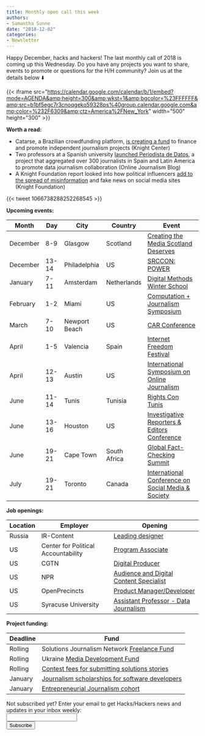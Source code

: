 ```yaml
---
title: Monthly open call this week
authors: 
- Samantha Sunne
date: "2018-12-02"
categories:
- Newsletter
---
```


Happy December, hacks and hackers! The last monthly call of 2018 is coming up this Wednesday. Do you have any projects you want to share, events to promote or questions for the H/H community? Join us at the details below ⬇️

{{< iframe src="https://calendar.google.com/calendar/b/1/embed?mode=AGENDA&amp;height=300&amp;wkst=1&amp;bgcolor=%23FFFFFF&amp;src=b1bf5egc7r3cnoqgeko59328ps%40group.calendar.google.com&amp;color=%232F6309&amp;ctz=America%2FNew_York" width="500" height="300" >}}

**Worth a read:**

* Catarse, a Brazilian crowdfunding platform, [is creating a fund](https://knightcenter.utexas.edu/blog/00-20367-brazilian-crowdfunding-platform-catarse-creates-fund-journalistic-projects-and-wants-f) to finance and promote independent journalism projects (Knight Center) 
* Two professors at a Spanish university [launched Periodista de Datos](https://onlinejournalismblog.com/2018/11/27/how-periodista-de-datos-aggregated-over-300-journalists-in-spain-and-latin-america-to-help-data-journalism-collaboration/), a project that aggregated over 300 journalists in Spain and Latin America to promote data journalism collaboration (Online Journalism Blog)
* A Knight Foundation report looked into how political influencers [add to the spread of misinformation](https://www.knightfoundation.org/articles/why-influence-matters-in-the-spread-of-misinformation) and fake news on social media sites (Knight Foundation)

{{< tweet 1066738288252268545 >}}

**Upcoming events:**

| Month | Day | City | Country | Event |
| ----- | --- | ---- | ------- | ----- |
December | 8-9 | Glasgow | Scotland | [Creating the Media Scotland Deserves](https://www.tickettailor.com/events/theferret/189178/)
December | 13-14 | Philadelphia | US | [SRCCON: POWER](https://power.srccon.org/)
January | 7-11 | Amsterdam | Netherlands | [Digital Methods Winter School](https://wiki.digitalmethods.net/Dmi/WinterSchool2019)
February | 1-2 | Miami | US | [Computation + Journalism Symposium](http://cplusj.org/)
March | 7-10 | Newport Beach | US | [CAR Conference](https://www.ire.org/conferences/nicar-2019/)
April | 1-5 | Valencia | Spain | [Internet Freedom Festival](https://internetfreedomfestival.org/)
April | 12-13 | Austin | US | [International Symposium on Online Journalism](https://www.isoj.org/symposia/2019/)
June | 11-14 | Tunis | Tunisia | [Rights Con Tunis](https://www.rightscon.org/about/)
June | 13-16 | Houston | US | [Investigative Reporters & Editors Conference](https://www.ire.org/events-and-training/event/3434/)
June | 19-21 | Cape Town | South Africa | [Global Fact-Checking Summit](https://www.poynter.org/news/sixth-global-fact-checking-summit-will-be-cape-town-june-2019)
July | 19-21 | Toronto | Canada | [International Conference on Social Media & Society](http://socialmediaandsociety.org/2018/rethinking-privacy-and-trust-in-the-social-media-age-smsociety-cfp-toronto-canada-july-19-21-2019/)

**Job openings:**

| Location | Employer | Opening |
| -------- | -------- | ------- |
Russia | IR-Content | [Leading designer](https://mediajobs.ru/vacancies/33142?query=)
US | Center for Political Accountability | [Program Associate](https://www.idealist.org/en/nonprofit-job/e33e13584b814bf994aa09f711819fbf-program-associate-center-for-political-accountability-washington)
US | CGTN | [Digital Producer](https://careers.journalists.org/jobs/11707154/digital-producer)
US | NPR | [Audience and Digital Content Specialist](https://recruiting.ultipro.com/NAT1011NATPR/JobBoard/af823b19-a43b-4cda-b6c2-c06508d84cf6/OpportunityDetail?opportunityId=227f3c68-28f3-4444-939b-83a648cfecfe)
US | OpenPrecincts | [Product Manager/Developer](https://docs.google.com/document/d/1ge5TGDMgiJrRWpCKgJNVn6MjNkPfrsOjKRFiIDTN_V8/edit)
US | Syracuse University | [Assistant Professor - Data Journalism](https://www.sujobopps.com/postings/77461)

**Project funding:**

| Deadline | Fund |
| -------- | ---- |
Rolling | Solutions Journalism Network [Freelance Fund](https://thewholestory.solutionsjournalism.org/now-offering-travel-funds-for-freelancers-857c49f9b395)
Rolling | Ukraine [Media Development Fund](http://ijnet.org/en/opportunities/media-development-grants-available-ukraine)
Rolling | [Contest fees for submitting solutions stories](https://thewholestory.solutionsjournalism.org/submitting-your-solutions-story-to-a-journalism-award-contest-we-can-help-with-the-fees-12b3e3ab6b01?mc_cid=57b074cc10&mc_eid=f9f525b1fd)
January | [Journalism scholarships for software developers](https://medium.com/@richgor/groundbreaking-journalism-scholarship-seeks-two-more-software-developers-693589f5ea62)
January | [Entrepreneurial Journalism cohort](http://bit.ly/ejeducation)

<div id="mc_embed_signup"><form id="mc-embedded-subscribe-form" class="validate" action="//hackshackers.us1.list-manage.com/subscribe/post?u=c56f2e53d5ed6ef87f8aaa75c&amp;id=fb2bc6f10b" method="post" name="mc-embedded-subscribe-form" novalidate="" target="_blank">

<div id="mc_embed_signup_scroll">

<div class="mc-field-group"><label for="mce-EMAIL">Not subscribed yet? Enter your email to get Hacks/Hackers news and updates in your inbox weekly:  </label></div>

<div class="mc-field-group"><input id="mce-EMAIL" class="required email" name="EMAIL" type="email" value="" /></div>

<!-- real people should not fill this in and expect good things - do not remove this or risk form bot signups-->

<div style="position: absolute; left: -5000px;"><input tabindex="-1" name="b_c56f2e53d5ed6ef87f8aaa75c_fb2bc6f10b" type="text" value="" /></div>

<div class="clear"><input id="mc-embedded-subscribe" class="button" name="subscribe" type="submit" value="Subscribe" /></div>

</div>

</form></div>

<!--End mc_embed_signup-->

<meta name="twitter:card" content="summary">

<meta name="twitter:image:src" content="https://hackshackers.com/content-images/about/hackshackers_logomark.png">


